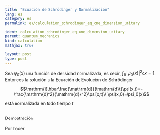```yaml
---
title: "Ecuación de Schrödinger y Normalización"
lang: es
category: es
permalink: es/calculation_schrodinger_eq_one_dimension_unitary

ident: calculation_schrodinger_eq_one_dimension_unitary
parent: quantum_mechanics
kind: calculation
mathjax: true

layout: post
type: post
---
```


<div>

Sea $\psi_0(x)$ una función de densidad normalizada, es decir, $\int_\mathbb{R}\vert\psi_0(x)\vert^2\mathrm{d}x=1$. Entonces la solución a la Ecuación de Evolución de Schrödinger

$$\mathrm{i}\hbar\frac{\mathrm{d}}{\mathrm{d}t}\psi(x,t)=-\frac{\mathrm{d}^2}{\mathrm{d}x^2}\psi(x,t)\\
\psi(x,0)=\psi_0(x)$$

está normalizada en todo tiempo $t$

</div><br>

<div class="bcblue boxdissap">
Demostración
</div><br>

<div class="dissap">
Por hacer
</div>



